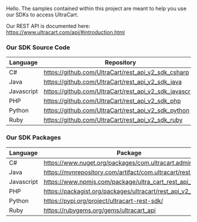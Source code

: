 Hello.  The samples contained within this project are meant to help you use our SDKs to access UltraCart.

Our REST API is documented here: https://www.ultracart.com/api/#introduction.html

### Our SDK Source Code


| Language  | Repository                                                |
|-----------|-----------------------------------------------------------|
| C#        | https://github.com/UltraCart/rest_api_v2_sdk_csharp       |
| Java      | https://github.com/UltraCart/rest_api_v2_sdk_java         |
| Javascript| https://github.com/UltraCart/rest_api_v2_sdk_javascript   |
| PHP       | https://github.com/UltraCart/rest_api_v2_sdk_php          |
| Python    | https://github.com/UltraCart/rest_api_v2_sdk_python       |
| Ruby      | https://github.com/UltraCart/rest_api_v2_sdk_ruby         |

### Our SDK Packages


| Language  | Package                                                        |
|-----------|----------------------------------------------------------------|
| C#        | https://www.nuget.org/packages/com.ultracart.admin.v2/         |
| Java      | https://mvnrepository.com/artifact/com.ultracart/rest-sdk      |
| Javascript| https://www.npmjs.com/package/ultra_cart_rest_api_v2           | 
| PHP       |   https://packagist.org/packages/ultracart/rest_api_v2_sdk_php |
| Python    |  https://pypi.org/project/ultracart-rest-sdk/                  |
| Ruby      |  https://rubygems.org/gems/ultracart_api                       |

